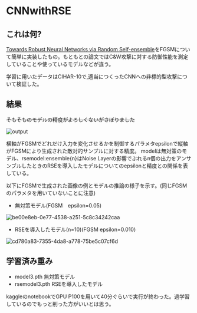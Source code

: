 # CNNwithRSE

## これは何?

[Towards Robust Neural Networks via Random Self-ensemble](https://arxiv.org/abs/1712.00673)をFGSMについて簡単に実装したもの。もともとの論文ではC&W攻撃に対する防御性能を測定していることや使っているモデルなどが違う。

学習に用いたデータはCIHAR-10で,適当につくったCNNへの非標的型攻撃について検証した。

## 結果

~~そもそものモデルの精度がよろしくないがさぼりました~~

![output](https://user-images.githubusercontent.com/46624038/206204959-d2cf2e84-9959-4a83-8971-270ca383ac0c.png)

横軸がFGSMでどれだけ入力を変化させるかを制御するパラメタepsilonで縦軸がFGSMにより生成された敵対的サンプルに対する精度。
modelは無対策のモデル、rsemodel:ensemble{n}はNoise Layerの影響でぶれるn個の出力をアンサンブルしたときのRSEを導入したモデルについてのepsilonと精度との関係を表している。

以下にFGSMで生成された画像の例とモデルの推論の様子を示す。(同じFGSMのパラメタを用いていないことに注意)

- 無対策モデル(FGSM　epsilon=0.05)

![be00e8eb-0e77-4538-a251-5c8c34242caa](https://user-images.githubusercontent.com/46624038/206206639-03dbe6a1-0cbf-421d-b4c1-9b176029a752.png)


- RSEを導入したモデル(n=10)(FGSM epsilon=0.010)


![cd780a83-7355-4da8-a778-75be5c07cf6d](https://user-images.githubusercontent.com/46624038/206206442-b5e2714b-1b0c-465a-9c88-c16b8e8fea55.png)



## 学習済み重み

- model3.pth 無対策モデル
- rsemodel3.pth RSEを導入したモデル

kaggleのnotebookでGPU P100を用いて40分ぐらいで実行が終わった。過学習しているのでもっと削った方がいいとは思う。


